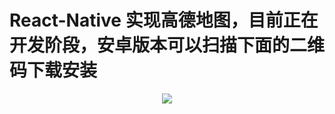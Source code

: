 # React-Native 实现高德地图，目前正在开发阶段，安卓版本可以扫描下面的二维码下载安装
<div style="text-align:center" align="center">
  <img src="https://react-map.github.io/rnMap/amap.png" />
</div>  
